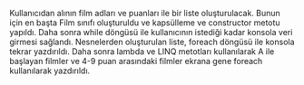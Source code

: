 Kullanıcıdan alının film adları ve puanları ile bir liste oluşturulacak. Bunun için en başta Film sınıfı oluşturuldu ve kapsülleme ve constructor metotu yapıldı. Daha sonra while döngüsü ile kullanıcının istediği kadar konsola veri girmesi sağlandı. Nesnelerden oluşturulan liste, foreach döngüsü ile konsola tekrar yazdırıldı. Daha sonra lambda ve LINQ metotları kullanılarak A ile başlayan filmler ve 4-9 puan arasındaki filmler ekrana gene foreach kullanılarak yazdırıldı. 
